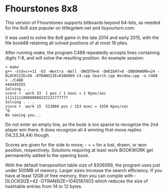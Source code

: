 Fhourstones 8x8
===============

This version of Fhourstones supports bitboards beyond 64-bits,
as needed for the 8x8 size popular on littlegolem.net and itsyourturn.com.

It was used to solve the 8x8 game in the late 2014 and early 2015,
with the file book88 retaining all solved positions of at most 16 plies.

After running make, the program C488 repeatedly accepts lines containing digits 1-8,
and will solve the resulting position. An example session:

```
> make
g++ -std=c++11 -O3 -Wextra -Wall -DWIDTH=8 -DHEIGHT=8 -DBOOKWORK=24 -DLOCKSIZE=50 -DTRANSIZE=8306069 C4.cpp Search.cpp Window.cpp -o C488
> ./C488
444445555
Solving . . .    
score +  work 33  1 pos / 1 msec = 1 Kpos/sec
1111111188888888222222777777
Solving . . .    
score +  work 15  513960 pos / 153 msec = 3359 Kpos/sec
^D
Be seeing you...
```

Do not enter an empty line, as the book is too sparse to recognize the 2nd player win there.
It does recognize all 4 winning first-move replies (14,23,34,44) though.

Scores are given for the side to move; - = + for a lost, drawn, or won position, respectively.
Solutions requiring at least work BOOKWORK get permanently added to the opening book.

With the default transposition table size of 8306069, the program uses just under 500MB of memory.
Larger sizes increase the search efficiency. If you have at least 12GB of free memory,
then you can compile with -DLOCKSIZE=42 -DTRANSIZE=1040187403 which reduces the size
of hashtable entries from 14 to 12 bytes. 
